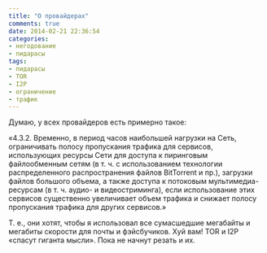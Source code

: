 ```yaml
---
title: "О провайдерах"
comments: true
date: 2014-02-21 22:36:54
categories:
- негодование
- пидарасы
tags:
- пидарасы
- TOR
- I2P
- ограничение
- трафик
---
```

Думаю, у всех провайдеров есть примерно такое:

«4.3.2. Временно, в период часов наибольшей нагрузки на Сеть, ограничивать полосу пропускания трафика для сервисов, использующих ресурсы Сети для доступа к пиринговым файлообменным сетям (в т. ч. с использованием технологии распределенного распространения файлов BitTorrent и пр.), загрузки файлов большого объема, а также доступа к потоковым мультимедиа-ресурсам (в т. ч. аудио- и видеостриминга), если использование этих сервисов существенно увеличивает объем трафика и снижает полосу пропускания трафика для других сервисов.»

Т. е., они хотят, чтобы я использовал все сумасшедшие мегабайты и мегабиты скорости для почты и фэйсбучиков. Хуй вам! TOR и I2P «спасут гиганта мысли». Пока не начнут резать и их.